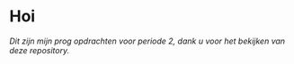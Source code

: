 # Hoi

_Dit zijn mijn prog opdrachten voor periode 2, dank u voor het bekijken van deze repository._